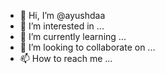 - 👋 Hi, I’m @ayushdaa
- 👀 I’m interested in ...
- 🌱 I’m currently learning ...
- 💞️ I’m looking to collaborate on ...
- 📫 How to reach me ...

<!---
ayushdaa/ayushdaa is a ✨ special ✨ repository because its `README.md` (this file) appears on your GitHub profile.
You can click the Preview link to take a look at your changes.
--->
